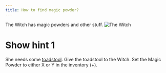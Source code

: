 ```yaml
---
title: How to find magic powder?
---
```


The Witch has magic powders and other stuff.
![The Witch](witch-location.jpeg)

# Show hint 1
She needs some [toadstool](../../03-mysterious-forest/01-find/03-toadstool.md). Give the toadstool to the Witch. Set the Magic Powder to either X or Y in the inventory (+).
